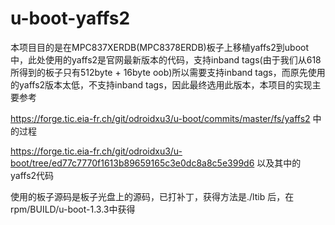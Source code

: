 # u-boot-yaffs2
本项目目的是在MPC837XERDB(MPC8378ERDB)板子上移植yaffs2到uboot中，此处使用的yaffs2是官网最新版本的代码，支持inband tags(由于我们从618所得到的板子只有512byte + 16byte oob)所以需要支持inband tags，而原先使用的yaffs2版本太低，不支持inband tags，因此最终选用此版本，本项目的实现主要参考

https://forge.tic.eia-fr.ch/git/odroidxu3/u-boot/commits/master/fs/yaffs2  中的过程


https://forge.tic.eia-fr.ch/git/odroidxu3/u-boot/tree/ed77c7770f1613b89659165c3e0dc8a8c5e399d6 以及其中的yaffs2代码

使用的板子源码是板子光盘上的源码，已打补丁，获得方法是./ltib 后，在rpm/BUILD/u-boot-1.3.3中获得

